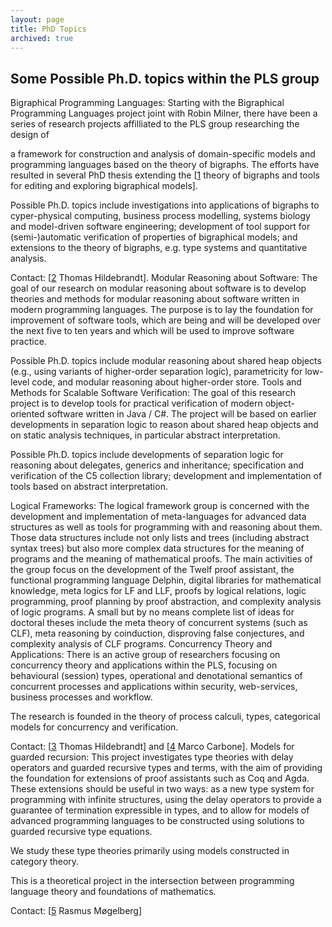 ```yaml
---
layout: page
title: PhD Topics
archived: true
---
```


## Some Possible Ph.D. topics within the PLS group

Bigraphical Programming Languages:
Starting with the Bigraphical Programming Languages project joint with
Robin Milner, there have been a series of research projects affilliated
to the PLS group researching the design of

a framework for construction and analysis of domain-specific models and
programming languages based on the theory of bigraphs. The efforts have
resulted in several PhD thesis extending the
[[1](http://www.bigraph.org) theory of bigraphs and tools for editing
and exploring bigraphical models].

Possible Ph.D. topics include investigations into applications of bigraphs to
cyper-physical computing, business process
modelling, systems biology and model-driven software engineering;
development of tool support for
(semi-)automatic verification of properties of bigraphical models; and
extensions to the theory of bigraphs, e.g. type systems and quantitative
analysis.

Contact: [[2](http://www.itu.dk/people/hilde) Thomas Hildebrandt].
Modular Reasoning about Software:
The goal of our research on modular reasoning about software is to
develop
theories and methods for modular reasoning about software written in
modern
programming languages. The purpose is to lay the foundation for
improvement
of software tools, which are being and will be developed over the next
five
to ten years and which will be used to improve software practice.

Possible Ph.D. topics include modular reasoning about shared heap
objects
(e.g., using variants of higher-order separation logic), parametricity
for low-level code, and modular reasoning about higher-order store.
Tools and Methods for Scalable Software Verification:
The goal of this research project is to develop tools for practical
verification
of modern object-oriented software written in Java / C#. The project
will
be based on earlier developments in separation logic to reason about
shared
heap objects and on static analysis techniques, in particular abstract
interpretation.

Possible Ph.D. topics include developments of separation logic for
reasoning about
delegates, generics and inheritance; specification and verification of
the C5 collection library; development and implementation of tools based
on
abstract interpretation.

Logical Frameworks:
The logical framework group is concerned with the development and
implementation of meta-languages for advanced data structures as well
as
tools for programming with and reasoning about them. Those data
structures
include not only lists and trees (including abstract syntax trees) but
also
more complex data structures for the meaning of programs and the meaning
of
mathematical proofs. The main activities of the group focus on the
development of the Twelf proof assistant, the functional programming
language Delphin, digital libraries for mathematical knowledge, meta
logics for LF and LLF, proofs by logical relations, logic programming,
proof planning by proof abstraction, and complexity analysis of logic
programs. A small but by no means complete list of ideas for doctoral
theses include the meta theory of concurrent systems (such as CLF),
meta
reasoning by coinduction, disproving false conjectures, and complexity
analysis of CLF programs.
Concurrency Theory and Applications:
There is an active group of researchers focusing on concurrency theory
and applications within the PLS, focusing on behavioural (session)
types, operational and denotational semantics of concurrent processes
and applications within security, web-services, business processes and
workflow.

The research is founded in the theory of process calculi, types,
categorical models for concurrency and verification.

Contact: [[3](http://www.itu.dk/people/hilde) Thomas Hildebrandt] and
[[4](http://www.itu.dk/people/maca) Marco Carbone].
Models for guarded recursion:
This project investigates type theories with delay operators and guarded
recursive types and terms, with the aim of providing the
foundation for extensions of proof assistants such as Coq and Agda.
These extensions should be useful in two ways: as a new type system
for programming with infinite structures, using the delay operators to
provide a guarantee of termination
expressible in types, and to allow for models of advanced programming
languages to be constructed using solutions to guarded recursive type
equations.

We study these type theories primarily using models constructed in
category theory.

This is a theoretical project in the intersection between programming
language theory and foundations of mathematics.

Contact: [[5](http://www.itu.dk/people/mogel) Rasmus Møgelberg]
